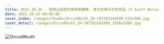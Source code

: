 ```yaml
---
title: 2022.10.25 - 怪物公园里的奥库斯雕像, 意大利博马尔佐花园 (© Scott Wilson/Alamy)
date: 2022.10.25 00:00:00
cover_index: /images/thumbs/OrcusMouth_ZH-CN7303142999_533x300.jpg
cover_detail: /images/OrcusMouth_ZH-CN7303142999_1920x1080.jpg
---
```


![OrcusMouth](/images/OrcusMouth_ZH-CN7303142999_1920x1080.jpg)
